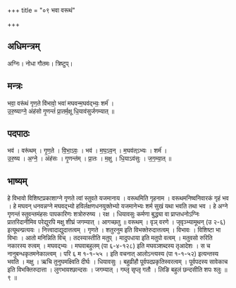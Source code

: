 +++
title = "०९ भवा वरूथं"

+++
## अधिमन्त्रम्
अग्निः। नोधा गौतमः। त्रिष्टुप्।

## मन्त्रः
भवा॒ वरू॑थं गृण॒ते वि॑भावो॒ भवा॑ मघवन्म॒घव॑द्भ्यः॒ शर्म॑ ।  
उ॒रु॒ष्याग्ने॒ अंह॑सो गृ॒णन्तं॑ प्रा॒तर्म॒क्षू धि॒याव॑सुर्जगम्यात् ॥

## पदपाठः
भव॑ । वरू॑थम् । गृ॒ण॒ते । वि॒भा॒ऽवः॒ । भव॑ । म॒घ॒ऽव॒न् । म॒घव॑त्ऽभ्यः । शर्म॑ ।  
उ॒रु॒ष्य । अ॒ग्ने॒ । अंह॑सः । गृ॒णन्त॑म् । प्रा॒तः । म॒क्षु । धि॒याऽव॑सुः । ज॒ग॒म्या॒त् ॥

## भाष्यम्
हे विभावो विशिष्टप्रकाशाग्ने गृणते त्वां स्तुवते यजमानाय । वरूथमिति गृहनाम । वरूथमनिष्वनिवारकं गृहं भव । हे मघवन् धनवन्नग्ने मघवद्भ्यो हविर्लक्षणधनयुक्तेभ्यो यजमानेभ्यः शर्म सुखं यथा भवति तथा भव । हे अग्ने गृणन्तं स्तुवन्तमंहसः पापकारिणः शत्रोरुरुष्य । रक्ष । धियावसुः कर्मणा बुद्ध्या वा प्राप्तधनोऽग्निः प्रातरिदानीमिव परेद्युरपि मक्षु शीघ्रं जगम्यात् । आगच्छतु ॥ वरूथम् । वृञ् वरणे । जृवृञ्भ्यामूथन् (उ २-६) इत्यूथन्प्रत्ययः । नित्त्वादाद्युदात्तत्वम् । गृणते । शतुरनुम इति विभक्तेरुदात्तत्वम् । विभावः । विशिष्टा भा विभाः । आतो मनिन्निति विच् । तदस्यास्तीति मतुप् । मादुपधाया इति मतुपो वत्वम् । मतुवसो रुरिति नकारस्य रुत्वम् । मघवद्भ्यः । मघवाबहुलम् (पा ६-४-१२८) इति मघवञ्शब्दस्य तृआदेशः । स च नानुबन्धकृतमनेकाल्त्वम् । परि ६ म १-१-५५ । इति वचनात् आलोऽन्त्यस्य (पा १-१-५२) इत्यन्तस्य भवति । मक्षु । ऋचि तुनुघमक्ष्विति दीर्घः । धियावसुः । बहुव्रीहौ पूर्वपदप्रकृतिस्वरत्वम् । पूर्वपदस्य सावेकाच इति विभक्तिरुदात्ता । लुगभावश्छान्दसः । जगम्यात् । गम्लृ सृप्लृ गतौ । लिङि बहुलं छन्दसीति शपः श्लुः ॥ ९ ॥